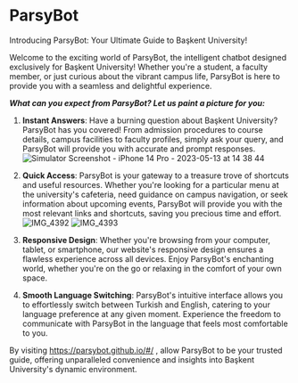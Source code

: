# ParsyBot
Introducing ParsyBot: Your Ultimate Guide to Başkent University!

Welcome to the exciting world of ParsyBot, the intelligent chatbot designed exclusively for Başkent University! Whether you're a student, a faculty member, or just curious about the vibrant campus life, ParsyBot is here to provide you with a seamless and delightful experience.

***What can you expect from ParsyBot? Let us paint a picture for you:***
     
1. **Instant Answers**: Have a burning question about Başkent University? ParsyBot has you covered! From admission procedures to course details, campus facilities to faculty profiles, simply ask your query, and ParsyBot will provide you with accurate and prompt responses.
![Simulator Screenshot - iPhone 14 Pro - 2023-05-13 at 14 38 44](https://github.com/begumzengin/ParsyBot/assets/46397735/94d68cd5-e10f-4cc3-a29a-828857f83aa4)

2. **Quick Access**: ParsyBot is your gateway to a treasure trove of shortcuts and useful resources. Whether you're looking for a particular menu at the university's cafeteria, need guidance on campus navigation, or seek information about upcoming events, ParsyBot will provide you with the most relevant links and shortcuts, saving you precious time and effort.
![IMG_4392](https://github.com/begumzengin/ParsyBot/assets/46397735/a7d90293-978a-460b-bff5-fa22833cf76d)
![IMG_4393](https://github.com/begumzengin/ParsyBot/assets/46397735/86c8347e-1d38-4aa1-b90d-8a6a78481c56)


3. **Responsive Design**: Whether you're browsing from your computer, tablet, or smartphone, our website's responsive design ensures a flawless experience across all devices. Enjoy ParsyBot's enchanting world, whether you're on the go or relaxing in the comfort of your own space.

4. **Smooth Language Switching**: ParsyBot's intuitive interface allows you to effortlessly switch between Turkish and English, catering to your language preference at any given moment. Experience the freedom to communicate with ParsyBot in the language that feels most comfortable to you.

By visiting <https://parsybot.github.io/#/> , allow ParsyBot to be your trusted guide, offering unparalleled convenience and insights into Başkent University's dynamic environment.
                
